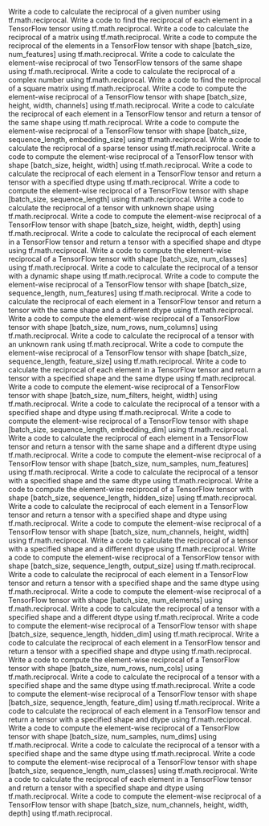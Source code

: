 Write a code to calculate the reciprocal of a given number using tf.math.reciprocal.
Write a code to find the reciprocal of each element in a TensorFlow tensor using tf.math.reciprocal.
Write a code to calculate the reciprocal of a matrix using tf.math.reciprocal.
Write a code to compute the reciprocal of the elements in a TensorFlow tensor with shape [batch_size, num_features] using tf.math.reciprocal.
Write a code to calculate the element-wise reciprocal of two TensorFlow tensors of the same shape using tf.math.reciprocal.
Write a code to calculate the reciprocal of a complex number using tf.math.reciprocal.
Write a code to find the reciprocal of a square matrix using tf.math.reciprocal.
Write a code to compute the element-wise reciprocal of a TensorFlow tensor with shape [batch_size, height, width, channels] using tf.math.reciprocal.
Write a code to calculate the reciprocal of each element in a TensorFlow tensor and return a tensor of the same shape using tf.math.reciprocal.
Write a code to compute the element-wise reciprocal of a TensorFlow tensor with shape [batch_size, sequence_length, embedding_size] using tf.math.reciprocal.
Write a code to calculate the reciprocal of a sparse tensor using tf.math.reciprocal.
Write a code to compute the element-wise reciprocal of a TensorFlow tensor with shape [batch_size, height, width] using tf.math.reciprocal.
Write a code to calculate the reciprocal of each element in a TensorFlow tensor and return a tensor with a specified dtype using tf.math.reciprocal.
Write a code to compute the element-wise reciprocal of a TensorFlow tensor with shape [batch_size, sequence_length] using tf.math.reciprocal.
Write a code to calculate the reciprocal of a tensor with unknown shape using tf.math.reciprocal.
Write a code to compute the element-wise reciprocal of a TensorFlow tensor with shape [batch_size, height, width, depth] using tf.math.reciprocal.
Write a code to calculate the reciprocal of each element in a TensorFlow tensor and return a tensor with a specified shape and dtype using tf.math.reciprocal.
Write a code to compute the element-wise reciprocal of a TensorFlow tensor with shape [batch_size, num_classes] using tf.math.reciprocal.
Write a code to calculate the reciprocal of a tensor with a dynamic shape using tf.math.reciprocal.
Write a code to compute the element-wise reciprocal of a TensorFlow tensor with shape [batch_size, sequence_length, num_features] using tf.math.reciprocal.
Write a code to calculate the reciprocal of each element in a TensorFlow tensor and return a tensor with the same shape and a different dtype using tf.math.reciprocal.
Write a code to compute the element-wise reciprocal of a TensorFlow tensor with shape [batch_size, num_rows, num_columns] using tf.math.reciprocal.
Write a code to calculate the reciprocal of a tensor with an unknown rank using tf.math.reciprocal.
Write a code to compute the element-wise reciprocal of a TensorFlow tensor with shape [batch_size, sequence_length, feature_size] using tf.math.reciprocal.
Write a code to calculate the reciprocal of each element in a TensorFlow tensor and return a tensor with a specified shape and the same dtype using tf.math.reciprocal.
Write a code to compute the element-wise reciprocal of a TensorFlow tensor with shape [batch_size, num_filters, height, width] using tf.math.reciprocal.
Write a code to calculate the reciprocal of a tensor with a specified shape and dtype using tf.math.reciprocal.
Write a code to compute the element-wise reciprocal of a TensorFlow tensor with shape [batch_size, sequence_length, embedding_dim] using tf.math.reciprocal.
Write a code to calculate the reciprocal of each element in a TensorFlow tensor and return a tensor with the same shape and a different dtype using tf.math.reciprocal.
Write a code to compute the element-wise reciprocal of a TensorFlow tensor with shape [batch_size, num_samples, num_features] using tf.math.reciprocal.
Write a code to calculate the reciprocal of a tensor with a specified shape and the same dtype using tf.math.reciprocal.
Write a code to compute the element-wise reciprocal of a TensorFlow tensor with shape [batch_size, sequence_length, hidden_size] using tf.math.reciprocal.
Write a code to calculate the reciprocal of each element in a TensorFlow tensor and return a tensor with a specified shape and dtype using tf.math.reciprocal.
Write a code to compute the element-wise reciprocal of a TensorFlow tensor with shape [batch_size, num_channels, height, width] using tf.math.reciprocal.
Write a code to calculate the reciprocal of a tensor with a specified shape and a different dtype using tf.math.reciprocal.
Write a code to compute the element-wise reciprocal of a TensorFlow tensor with shape [batch_size, sequence_length, output_size] using tf.math.reciprocal.
Write a code to calculate the reciprocal of each element in a TensorFlow tensor and return a tensor with a specified shape and the same dtype using tf.math.reciprocal.
Write a code to compute the element-wise reciprocal of a TensorFlow tensor with shape [batch_size, num_elements] using tf.math.reciprocal.
Write a code to calculate the reciprocal of a tensor with a specified shape and a different dtype using tf.math.reciprocal.
Write a code to compute the element-wise reciprocal of a TensorFlow tensor with shape [batch_size, sequence_length, hidden_dim] using tf.math.reciprocal.
Write a code to calculate the reciprocal of each element in a TensorFlow tensor and return a tensor with a specified shape and dtype using tf.math.reciprocal.
Write a code to compute the element-wise reciprocal of a TensorFlow tensor with shape [batch_size, num_rows, num_cols] using tf.math.reciprocal.
Write a code to calculate the reciprocal of a tensor with a specified shape and the same dtype using tf.math.reciprocal.
Write a code to compute the element-wise reciprocal of a TensorFlow tensor with shape [batch_size, sequence_length, feature_dim] using tf.math.reciprocal.
Write a code to calculate the reciprocal of each element in a TensorFlow tensor and return a tensor with a specified shape and dtype using tf.math.reciprocal.
Write a code to compute the element-wise reciprocal of a TensorFlow tensor with shape [batch_size, num_samples, num_dims] using tf.math.reciprocal.
Write a code to calculate the reciprocal of a tensor with a specified shape and the same dtype using tf.math.reciprocal.
Write a code to compute the element-wise reciprocal of a TensorFlow tensor with shape [batch_size, sequence_length, num_classes] using tf.math.reciprocal.
Write a code to calculate the reciprocal of each element in a TensorFlow tensor and return a tensor with a specified shape and dtype using tf.math.reciprocal.
Write a code to compute the element-wise reciprocal of a TensorFlow tensor with shape [batch_size, num_channels, height, width, depth] using tf.math.reciprocal.
